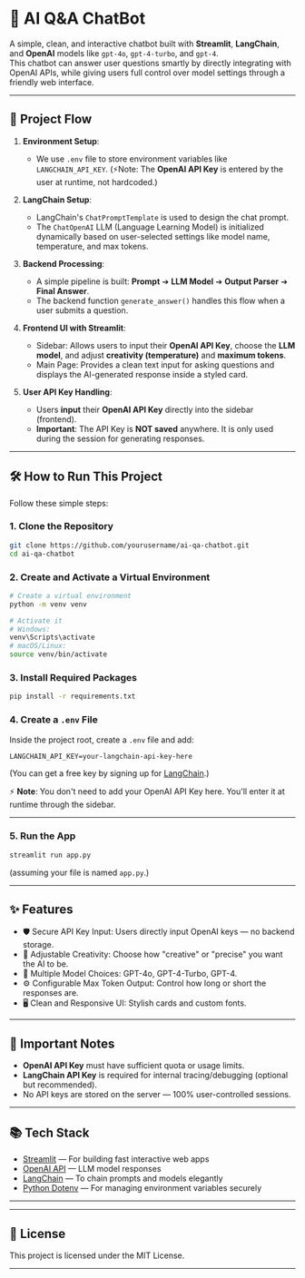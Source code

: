 # 🧠 AI Q&A ChatBot

A simple, clean, and interactive chatbot built with **Streamlit**, **LangChain**, and **OpenAI** models like `gpt-4o`, `gpt-4-turbo`, and `gpt-4`.  
This chatbot can answer user questions smartly by directly integrating with OpenAI APIs, while giving users full control over model settings through a friendly web interface.

---

## 🚀 Project Flow

1. **Environment Setup**:  
   - We use `.env` file to store environment variables like `LANGCHAIN_API_KEY`. (⚡Note: The **OpenAI API Key** is entered by the user at runtime, not hardcoded.)

2. **LangChain Setup**:  
   - LangChain's `ChatPromptTemplate` is used to design the chat prompt.
   - The `ChatOpenAI` LLM (Language Learning Model) is initialized dynamically based on user-selected settings like model name, temperature, and max tokens.

3. **Backend Processing**:  
   - A simple pipeline is built: **Prompt** ➔ **LLM Model** ➔ **Output Parser** ➔ **Final Answer**.
   - The backend function `generate_answer()` handles this flow when a user submits a question.

4. **Frontend UI with Streamlit**:  
   - Sidebar: Allows users to input their **OpenAI API Key**, choose the **LLM model**, and adjust **creativity (temperature)** and **maximum tokens**.
   - Main Page: Provides a clean text input for asking questions and displays the AI-generated response inside a styled card.

5. **User API Key Handling**:  
   - Users **input** their **OpenAI API Key** directly into the sidebar (frontend).  
   - **Important**: The API Key is **NOT saved** anywhere. It is only used during the session for generating responses.

---

## 🛠 How to Run This Project

Follow these simple steps:

### 1. Clone the Repository
```bash
git clone https://github.com/yourusername/ai-qa-chatbot.git
cd ai-qa-chatbot
```

### 2. Create and Activate a Virtual Environment
```bash
# Create a virtual environment
python -m venv venv

# Activate it
# Windows:
venv\Scripts\activate
# macOS/Linux:
source venv/bin/activate
```

### 3. Install Required Packages
```bash
pip install -r requirements.txt
```

### 4. Create a `.env` File
Inside the project root, create a `.env` file and add:
```
LANGCHAIN_API_KEY=your-langchain-api-key-here
```
(You can get a free key by signing up for [LangChain](https://www.langchain.com/).)

⚡ **Note**: You don't need to add your OpenAI API Key here. You'll enter it at runtime through the sidebar.

---

### 5. Run the App
```bash
streamlit run app.py
```
(assuming your file is named `app.py`.)

---

## ✨ Features

- 🛡️ Secure API Key Input: Users directly input OpenAI keys — no backend storage.
- 🎨 Adjustable Creativity: Choose how "creative" or "precise" you want the AI to be.
- 🚀 Multiple Model Choices: GPT-4o, GPT-4-Turbo, GPT-4.
- ⚙️ Configurable Max Token Output: Control how long or short the responses are.
- 🖥️ Clean and Responsive UI: Stylish cards and custom fonts.

---

## 📌 Important Notes
- **OpenAI API Key** must have sufficient quota or usage limits.
- **LangChain API Key** is required for internal tracing/debugging (optional but recommended).
- No API keys are stored on the server — 100% user-controlled sessions.

---

## 📚 Tech Stack

- [Streamlit](https://streamlit.io/) — For building fast interactive web apps
- [OpenAI API](https://platform.openai.com/) — LLM model responses
- [LangChain](https://www.langchain.com/) — To chain prompts and models elegantly
- [Python Dotenv](https://pypi.org/project/python-dotenv/) — For managing environment variables securely

---

---

## 📄 License

This project is licensed under the MIT License.

---
